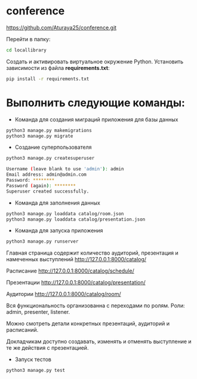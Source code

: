 # conference
https://github.com/Aturaya25/conference.git

Перейти в папку:
```bash
cd locallibrary
```
Создать и активировать виртуальное окружение Python.
Установить зависимости из файла **requirements.txt**:
```bash
pip install -r requirements.txt
```

# Выполнить следующие команды:
* Команда для создания миграций приложения для базы данных
```bash
python3 manage.py makemigrations
python3 manage.py migrate
```

* Создание суперпользователя
```bash
python3 manage.py createsuperuser
```
```bash
Username (leave blank to use 'admin'): admin
Email address: admin@admin.com
Password: ********
Password (again): ********
Superuser created successfully.
```
* Команда для заполнения данных
```bash
python3 manage.py loaddata catalog/room.json
python3 manage.py loaddata catalog/presentation.json
```
* Команда для запуска приложения
```bash
python3 manage.py runserver
```

Главная страница содержит количество аудиторий, презентация и намеченных выступлений
http://127.0.0.1:8000/catalog/

Расписание
http://127.0.0.1:8000/catalog/schedule/

Презентации
http://127.0.0.1:8000/catalog/presentation/

Аудитории
http://127.0.0.1:8000/catalog/room/

Вся функциональность организованна с переходами по ролям.
Роли: admin, presenter, listener.

Можно смотреть детали конкретных презентаций, аудиторий и расписаний.

Докладчикам доступно создавать, изменять и отменять выступление и те же действия с презентацией.

* Запуск тестов
```bash
python3 manage.py test
```
